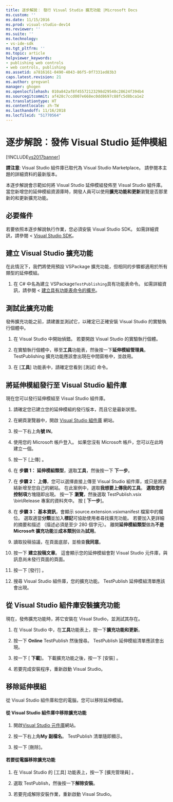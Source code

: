```yaml
---
title: 逐步解說： 發行 Visual Studio 擴充功能 |Microsoft Docs
ms.custom: ''
ms.date: 11/15/2016
ms.prod: visual-studio-dev14
ms.reviewer: ''
ms.suite: ''
ms.technology:
- vs-ide-sdk
ms.tgt_pltfrm: ''
ms.topic: article
helpviewer_keywords:
- publishing web controls
- web controls, publishing
ms.assetid: a7816161-0490-4043-86f5-0f7331ed83b3
caps.latest.revision: 21
ms.author: gregvanl
manager: ghogen
ms.openlocfilehash: 010a842af8f45572123298d29540c28624f394b4
ms.sourcegitcommit: af428c7ccd007e668ec0dd8697c88fc5d8bca1e2
ms.translationtype: HT
ms.contentlocale: zh-TW
ms.lasthandoff: 11/16/2018
ms.locfileid: "51770564"
---
```

# <a name="walkthrough-publishing-a-visual-studio-extension"></a>逐步解說︰發佈 Visual Studio 延伸模組
[!INCLUDE[vs2017banner](../includes/vs2017banner.md)]

**請注意**: Visual Studio 組件庫已取代為 Visual Studio Marketplace。 請參閱本主題的詳細資料的最新版本。

  
本逐步解說會示範如何將 Visual Studio 延伸模組發佈至 Visual Studio 組件庫。 當您新增您的延伸模組資源庫時，開發人員可以使用**擴充功能和更新**瀏覽是否那里新的和更新擴充功能。  
  
## <a name="prerequisites"></a>必要條件  
 若要依照本逐步解說執行作業，您必須安裝 Visual Studio SDK。 如需詳細資訊，請參閱 < [Visual Studio SDK](../extensibility/visual-studio-sdk.md)。  
  
## <a name="create-a-visual-studio-extension"></a>建立 Visual Studio 擴充功能  
 在此情況下，我們將使用預設 VSPackage 擴充功能，但相同的步驟都適用於所有類型的延伸模組。  
  
1.  在 C# 中名為建立 VSPackage`TestPublishing`具有功能表命令。 如需詳細資訊，請參閱 <<c0> [ 建立具有功能表命令的擴充](../extensibility/creating-an-extension-with-a-menu-command.md)。  
  
## <a name="test-the-extension"></a>測試此擴充功能  
 發佈擴充功能之前，請建置並測試它，以確定已正確安裝 Visual Studio 的實驗執行個體中。  
  
1.  在 Visual Studio 中開始偵錯。 若要開啟 Visual Studio 的實驗執行個體。  
  
2.  在實驗執行個體中，移至**工具**功能表，然後按一下**延伸模組管理員**。 TestPublishing 擴充功能應該會出現在中間窗格中，並啟用。  
  
3.  在 [**工具**] 功能表中，請確定您看到 [測試] 命令。  
  
## <a name="publish-the-extension-to-the-visual-studio-gallery"></a>將延伸模組發行至 Visual Studio 組件庫  
 現在您可以發行延伸模組至 Visual Studio 組件庫。  
  
1.  請確定您已建立您的延伸模組的發行版本，而且它是最新狀態。  
  
2.  在網頁瀏覽器中，開啟 [Visual Studio 組件庫](http://go.microsoft.com/fwlink/?LinkId=194329) 網站。  
  
3.  按一下右上角**號 IN**。  
  
4.  使用您的 Microsoft 帳戶登入。 如果您沒有 Microsoft 帳戶，您可以在此時建立一個。  
  
5.  按一下 [上傳] 。  
  
6.  在 **步驟 1： 延伸模組類型**，選取**工具**，然後按一下 **下一步**。  
  
7.  在 **步驟 2： 上傳**，您可以選擇直接上傳至 Visual Studio 組件庫，或只是將連結新增至您自己的網站。 在此案例中，選取**我想要上傳我的工具**。 **選取您的控制項**方塊隨即出現。 按一下 **瀏覽**，然後選取 TestPublish.vsix \bin\Release 專案的資料夾中。 按 [ **下一步**]。  
  
8.  在 **步驟 3： 基本資訊**，會顯示 source.extension.vsixmanifest 檔案中的欄位。 選取適當**分類**並加入**標記**可協助使用者尋找擴充功能。 若要加入更詳細的摘要和描述 （描述必須是至少 280 個字元）。 離開**延伸模組類型**做為**不是 Microsoft 擴充功能**並**成本類別**做為**試用**。  
  
9. 讀取投稿協議，在頁面底部，並檢查**我同意**。  
  
10. 按一下 **建立投稿文章**。 這會顯示您的延伸模組會對 Visual Studio 元件庫，與訊息尚未發行頁面的頁面。  
  
11. 按一下 [發行] 。  
  
12. 搜尋 Visual Studio 組件庫，您的擴充功能。 TestPublish 延伸模組清單應該會出現。  
  
## <a name="install-the-extension-from-the-visual-studio-gallery"></a>從 Visual Studio 組件庫安裝擴充功能  
 現在，發佈擴充功能時，將它安裝在 Visual Studio，並測試其存在。  
  
1.  在 Visual Studio 中，在**工具**功能表上，按一下**擴充功能和更新**。  
  
2.  按一下  **Online** TestPublish 然後搜尋。 TestPublish 延伸模組清單應該會出現。  
  
3.  按一下 [ **下載**]。 下載擴充功能之後，按一下 [安裝] 。  
  
4.  若要完成安裝程序，重新啟動 Visual Studio。  
  
## <a name="removing-the-extension"></a>移除延伸模組  
 從 Visual Studio 組件庫和您的電腦，您可以移除延伸模組。  
  
#### <a name="to-remove-the-extension-from-the-visual-studio-gallery"></a>從 Visual Studio 組件庫中移除擴充功能  
  
1.  開啟[Visual Studio 元件庫](http://go.microsoft.com/fwlink/?LinkId=194329)網站。  
  
2.  按一下右上角**My 副檔名**。 TestPublish 清單隨即顯示。  
  
3.  按一下 [刪除]。  
  
#### <a name="to-remove-the-extension-from-your-computer"></a>若要從電腦移除擴充功能  
  
1.  在 Visual Studio 的 [工具]  功能表上，按一下 [擴充管理員] 。  
  
2.  選取 TestPublish，然後按一下**解除安裝**。  
  
3.  若要完成解除安裝作業，重新啟動 Visual Studio。


